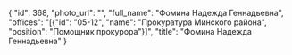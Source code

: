 {
    "id": 368,
    "photo_url": "",
    "full_name": "Фомина Надежда Геннадьевна",
    "offices": "[{\"id\": \"05-12\", \"name\": \"Прокуратура Минского района\", \"position\": \"Помощник прокурора\"}]",
    "title": "Фомина Надежда Геннадьевна"
}